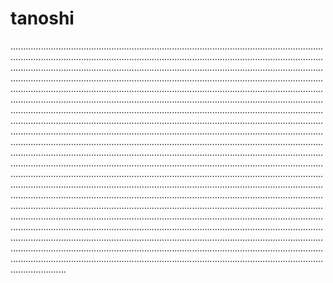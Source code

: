 # tanoshi
..................................................................................................................................................................................................................................................................................................................................................................................................................................................................................................................................................................................................................................................................................................................................................................................................................................................................................................................................................................................................................................................................................................................................................................................................................................................................................................................................................................................................................................................................................................................................................................................................................................................................................................................................................................................................................................................................................................................................................................................................................................................................................................................................................................................................................................................................................................................................................................................................................................................................................................................................................................................................................................................................................................................................